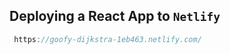 
## Deploying a React App to `Netlify`

```javascript
 https://goofy-dijkstra-1eb463.netlify.com/
```
